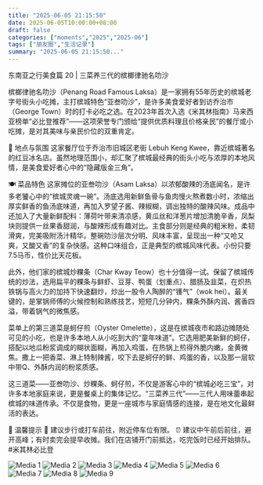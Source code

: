 ```yaml
---
title: "2025-06-05 21:15:50"
date: 2025-06-05T10:00:00+08:00
draft: false
categories: ["moments","2025","2025-06"]
tags: ["朋友圈","生活记录"]
summary: "2025-06-05 21:15:50..."
---
```


东南亚之行美食篇 20 | 三菜养三代的槟榔律驰名叻沙

槟榔律驰名叻沙（Penang Road Famous Laksa）是一家拥有55年历史的槟城老字号街头小吃摊，主打槟城特色“亚叁叻沙”，是许多美食爱好者到访乔治市（George Town）时的打卡必吃之选。在2023年首次入选《米其林指南》马来西亚榜单“必比登推荐”——这项荣誉专门颁给“提供优质料理且价格亲民”的餐厅或小吃摊，是对其美味与亲民价位的双重肯定。

📍 地点与氛围
这家餐厅位于乔治市旧城区老街 Lebuh Keng Kwee，靠近槟城著名的红豆冰名店。虽然地理范围小，却汇聚了槟城最经典的街头小吃与浓厚的本地风情，是美食爱好者心中的“隐藏版金三角”。

🍽️ 菜品特色
这家摊位的亚叁叻沙（Asam Laksa）以浓郁酸辣的汤底闻名，是许多老饕心中的“槟城灵魂一碗”。汤底选用新鲜鱼骨与鱼肉慢火熬煮数小时，浓缩出厚实鲜香的鱼汤底味道，再加入罗望子酱、辣椒糊，调出独特的酸辣风味。成品中还加入了大量新鲜配料：薄荷叶带来清凉感，黄瓜丝和洋葱片增加清脆辛香，凤梨块则提供一丝果香甜润，与酸辣形成有趣对比。主食部分则是经典的粗米粉，柔韧滑爽，完美吸附汤汁精华。整碗叻沙层次分明、风味丰富，呈现出一种“又呛又爽，又酸又香”的复杂快感。这种口味组合，正是典型的槟城风味代表。小份只要7.5马币，性价比天花板。

此外，他们家的槟城炒粿条（Char Kway Teow）也十分值得一试。保留了槟城传统的炒法，选用扁平的粿条与鲜虾、豆芽、鸭蛋（划重点）、腊肠及韭菜，在炽热铁锅与高火力的加持下快速翻炒，炒出一股令人陶醉的“镬气”（wok hei）。最关键的，是掌锅师傅的火候控制和熟练技艺，短短几分钟内，粿条外酥内润、酱香四溢，带着锅气的微焦感。

菜单上的第三道菜是蚵仔煎（Oyster Omelette），这是在槟城夜市和路边摊随处可见的小吃，也是许多本地人从小吃到大的“童年味道”。它选用肥美新鲜的蚵仔，搭配以地瓜粉浆调成的糊状面糊，再加入鸡蛋，在热锅上煎得外脆内嫩，金黄微焦。撒上一把香菜、淋上特制辣酱，咬下去是蚵仔的鲜、鸡蛋的香，以及那一层软中带Q、外酥内润的粉浆质感。

这三道菜——亚叁叻沙、炒粿条、蚵仔煎，不仅是游客心中的“槟城必吃三宝”，对许多本地家庭来说，更是餐桌上的集体记忆。“三菜养三代”——三代人用味蕾串起槟城的味道传承。不仅是食物，更是一座城市与家庭情感的连接，是在地文化最鲜活的表达。

📝 温馨提示
🚗 建议步行或打车前往，附近停车位有限。
⏰ 建议中午前后前往，避开高峰；有时卖完会提早收摊。我们在店铺开门前抵达，吃完饭时已经开始排队。
​
​#米其林必比登

![Media 1](/Moments/photos/2025-06-05/202506052115500.jpg)
![Media 2](/Moments/photos/2025-06-05/202506052115501.jpg)
![Media 3](/Moments/photos/2025-06-05/202506052115502.jpg)
![Media 4](/Moments/photos/2025-06-05/202506052115503.jpg)
![Media 5](/Moments/photos/2025-06-05/202506052115504.jpg)
![Media 6](/Moments/photos/2025-06-05/202506052115505.jpg)
![Media 7](/Moments/photos/2025-06-05/202506052115506.jpg)
![Media 8](/Moments/photos/2025-06-05/202506052115507.jpg)
![Media 9](/Moments/photos/2025-06-05/202506052115508.jpg)

